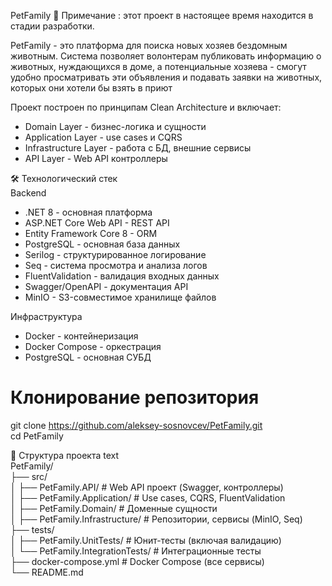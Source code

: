 PetFamily 🐾
Примечание : этот проект в настоящее время находится в стадии разработки.

PetFamily - это платформа для поиска новых хозяев бездомным животным. Система позволяет волонтерам публиковать информацию о животных, нуждающихся в доме, а потенциальные хозяева - смогут удобно просматривать эти объявления и подавать заявки на животных, которых они хотели бы взять в приют

Проект построен по принципам Clean Architecture и включает:
+ Domain Layer - бизнес-логика и сущности
+ Application Layer - use cases и CQRS
+ Infrastructure Layer - работа с БД, внешние сервисы
+ API Layer - Web API контроллеры

🛠️ Технологический стек  
Backend
+ .NET 8 - основная платформа
+ ASP.NET Core Web API - REST API
+ Entity Framework Core 8 - ORM
+ PostgreSQL - основная база данных
+ Serilog - структурированное логирование
+ Seq - система просмотра и анализа логов
+ FluentValidation - валидация входных данных
+ Swagger/OpenAPI - документация API
+ MinIO - S3-совместимое хранилище файлов

Инфраструктура
+ Docker - контейнеризация
+ Docker Compose - оркестрация
+ PostgreSQL - основная СУБД

# Клонирование репозитория
git clone https://github.com/aleksey-sosnovcev/PetFamily.git  
cd PetFamily

📁 Структура проекта
text  
PetFamily/  
├── src/  
│   ├── PetFamily.API/           # Web API проект (Swagger, контроллеры)  
│   ├── PetFamily.Application/   # Use cases, CQRS, FluentValidation  
│   ├── PetFamily.Domain/        # Доменные сущности  
│   ├── PetFamily.Infrastructure/ # Репозитории, сервисы (MinIO, Seq)  
├── tests/  
│   ├── PetFamily.UnitTests/     # Юнит-тесты (включая валидацию)  
│   └── PetFamily.IntegrationTests/ # Интеграционные тесты  
├── docker-compose.yml          # Docker Compose (все сервисы)  
└── README.md  
